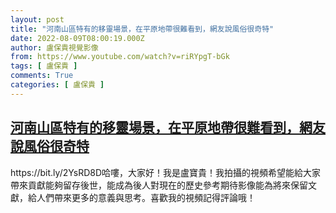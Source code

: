 ```yaml
---
layout: post
title: "河南山區特有的移靈場景，在平原地帶很難看到，網友說風俗很奇特"
date: 2022-08-09T08:00:19.000Z
author: 盧保貴視覺影像
from: https://www.youtube.com/watch?v=riRYpgT-bGk
tags: [ 盧保貴 ]
comments: True
categories: [ 盧保貴 ]
---
```

<!--1660032019000-->
[河南山區特有的移靈場景，在平原地帶很難看到，網友說風俗很奇特](https://www.youtube.com/watch?v=riRYpgT-bGk)
------

<div>
https://bit.ly/2YsRD8D哈嘍，大家好！我是盧寶貴！我拍攝的視頻希望能給大家帶來貢獻能夠留存後世，能成為後人對現在的歷史參考期待影像能為將來保留文獻，給人們帶來更多的意義與思考。喜歡我的視頻記得評論哦！
</div>

